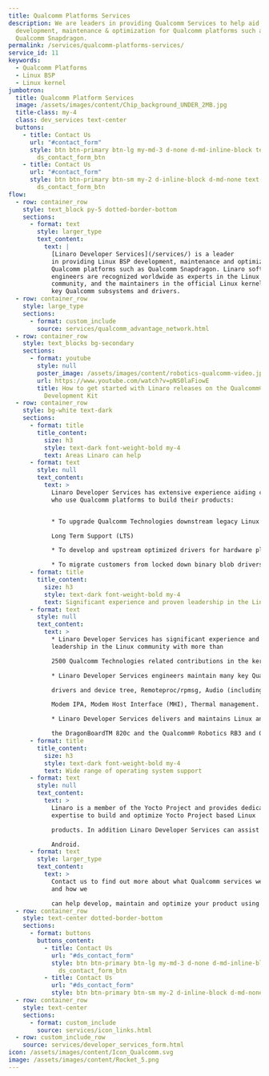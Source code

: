 ```yaml
---
title: Qualcomm Platforms Services
description: We are leaders in providing Qualcomm Services to help aid
  development, maintenance & optimization for Qualcomm platforms such as
  Qualcomm Snapdragon.
permalink: /services/qualcomm-platforms-services/
service_id: 11
keywords:
  - Qualcomm Platforms
  - Linux BSP
  - Linux kernel
jumbotron:
  title: Qualcomm Platform Services
  image: /assets/images/content/Chip_background_UNDER_2MB.jpg
  title-class: my-4
  class: dev_services text-center
  buttons:
    - title: Contact Us
      url: "#contact_form"
      style: btn btn-primary btn-lg my-md-3 d-none d-md-inline-block text-uppercase
        ds_contact_form_btn
    - title: Contact Us
      url: "#contact_form"
      style: btn btn-primary btn-sm my-2 d-inline-block d-md-none text-uppercase
        ds_contact_form_btn
flow:
  - row: container_row
    style: text_block py-5 dotted-border-bottom
    sections:
      - format: text
        style: larger_type
        text_content:
          text: |
            [Linaro Developer Services](/services/) is a leader
            in providing Linux BSP development, maintenance and optimization for
            Qualcomm platforms such as Qualcomm Snapdragon. Linaro software
            engineers are recognized worldwide as experts in the Linux kernel
            community, and the maintainers in the official Linux kernel for main
            key Qualcomm subsystems and drivers.
  - row: container_row
    style: large_type
    sections:
      - format: custom_include
        source: services/qualcomm_advantage_network.html
  - row: container_row
    style: text_blocks bg-secondary
    sections:
      - format: youtube
        style: null
        poster_image: /assets/images/content/robotics-qualcomm-video.jpg
        url: https://www.youtube.com/watch?v=pNS0laFiowE
        title: How to get started with Linaro releases on the Qualcomm® Robotics RB5
          Development Kit
  - row: container_row
    style: bg-white text-dark
    sections:
      - format: title
        title_content:
          size: h3
          style: text-dark font-weight-bold my-4
          text: Areas Linaro can help
      - format: text
        style: null
        text_content:
          text: >
            Linaro Developer Services has extensive experience aiding companies
            who use Qualcomm platforms to build their products:


            * To upgrade Qualcomm Technologies downstream legacy Linux kernel BSP to up-to-date Linux releases and

            Long Term Support (LTS)

            * To develop and upstream optimized drivers for hardware platforms based on Qualcomm Technologies processors

            * To migrate customers from locked down binary blob drivers to open source solutions (GPU, Compute, Connectivity...).
      - format: title
        title_content:
          size: h3
          style: text-dark font-weight-bold my-4
          text: Significant experience and proven leadership in the Linux community
      - format: text
        style: null
        text_content:
          text: >
            * Linaro Developer Services has significant experience and proven
            leadership in the Linux community with more than

            2500 Qualcomm Technologies related contributions in the kernel.org Linux releases.

            * Linaro Developer Services engineers maintain many key Qualcomm subsystems and drivers such as Qualcomm platforms

            drivers and device tree, Remoteproc/rpmsg, Audio (including Slimbus, Soundwire and compressed audio), Ethernet,

            Modem IPA, Modem Host Interface (MHI), Thermal management.

            * Linaro Developer Services delivers and maintains Linux and Android reference BSP for the DragonBoardTM 410c and

            the DragonBoardTM 820c and the Qualcomm® Robotics RB3 and Qualcomm Robotics RB5 platforms
      - format: title
        title_content:
          size: h3
          style: text-dark font-weight-bold my-4
          text: Wide range of operating system support
      - format: text
        style: null
        text_content:
          text: >
            Linaro is a member of the Yocto Project and provides dedicated
            expertise to build and optimize Yocto Project based Linux

            products. In addition Linaro Developer Services can assist with a wide range of Linux operating systems, such as Debian, and

            Android.
      - format: text
        style: larger_type
        text_content:
          text: >
            Contact us to find out more about what Qualcomm services we offer
            and how we

            can help develop, maintain and optimize your product using Qualcomm technologies.
  - row: container_row
    style: text-center dotted-border-bottom
    sections:
      - format: buttons
        buttons_content:
          - title: Contact Us
            url: "#ds_contact_form"
            style: btn btn-primary btn-lg my-md-3 d-none d-md-inline-block
              ds_contact_form_btn
          - title: Contact Us
            url: "#ds_contact_form"
            style: btn btn-primary btn-sm my-2 d-inline-block d-md-none ds_contact_form_btn
  - row: container_row
    style: text-center
    sections:
      - format: custom_include
        source: services/icon_links.html
  - row: custom_include_row
    source: services/developer_services_form.html
icon: /assets/images/content/Icon_Qualcomm.svg
image: /assets/images/content/Rocket_5.png
---
```

